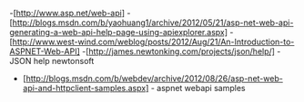 
-[http://www.asp.net/web-api]
-[http://blogs.msdn.com/b/yaohuang1/archive/2012/05/21/asp-net-web-api-generating-a-web-api-help-page-using-apiexplorer.aspx]
-[http://www.west-wind.com/weblog/posts/2012/Aug/21/An-Introduction-to-ASPNET-Web-API]
-[http://james.newtonking.com/projects/json/help/] - JSON help newtonsoft 
- [http://blogs.msdn.com/b/webdev/archive/2012/08/26/asp-net-web-api-and-httpclient-samples.aspx] - aspnet webapi samples



